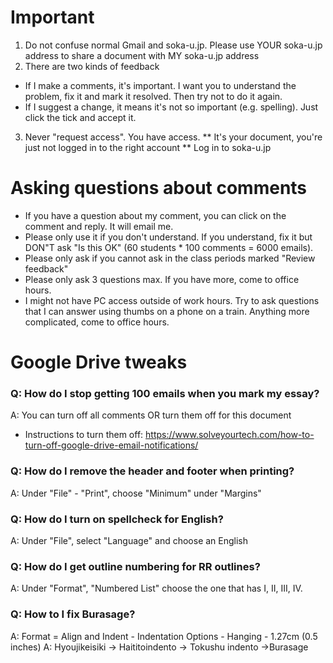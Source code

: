 # Important
1) Do not confuse normal Gmail and soka-u.jp. Please use YOUR soka-u.jp address to share a document with MY soka-u.jp address 
2) There are two kinds of feedback
* If I make a comments, it's important. I want you to understand the problem, fix it and mark it resolved. Then try not to do it again. 
* If I suggest a change, it means it's not so important (e.g. spelling). Just click the tick and accept it. 
3) Never  "request access". You have access.
** It's your document, you're just not logged in to the right account
** Log in to soka-u.jp 

# Asking  questions about comments
* If you have a question about my comment, you can click on the comment and reply. It will email me. 
* Please only use it if you don't understand. If you understand, fix it but DON"T ask "Is this OK"  (60 students * 100 comments = 6000 emails).
* Please only ask if you cannot ask in the class periods marked "Review feedback"
* Please only ask 3 questions max. If you have more, come to office hours. 
* I might not have PC access outside of work hours. Try to ask questions that I can answer using thumbs on a phone on a train. Anything more complicated, come to office hours. 

 

# Google Drive tweaks
### Q: How do I stop getting 100 emails when you mark my essay?
A: You can turn off all comments OR turn them off for this document
* Instructions to turn them off: https://www.solveyourtech.com/how-to-turn-off-google-drive-email-notifications/


### Q: How do I remove the header and footer when printing?
A: Under "File" - "Print", choose "Minimum" under "Margins"

### Q: How do I turn on spellcheck for English?
A: Under "File", select "Language" and choose an English

### Q: How do I get outline numbering for RR outlines?
A: Under "Format", "Numbered List" choose the one that has I, II, III, IV.

### Q: How to I fix Burasage?
A: Format = Align and Indent - Indentation Options - Hanging - 1.27cm (0.5 inches)
A: Hyoujikeisiki -> Haititoindento -> Tokushu indento ->Burasage

